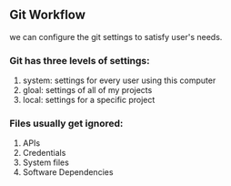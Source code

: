## Git Workflow
we can configure the git settings to satisfy user's needs.

### Git has three levels of settings:
1. system: settings for every user using this computer
2. gloal: settings of all of my projects
3. local: settings for a specific project

### Files usually get ignored:
1. APIs
2. Credentials
3. System files
4. Software Dependencies
